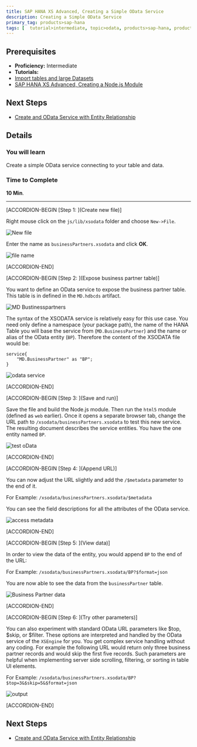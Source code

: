 ```yaml
---
title: SAP HANA XS Advanced, Creating a Simple OData Service
description: Creating a Simple OData Service
primary_tag: products>sap-hana
tags: [  tutorial>intermediate, topic>odata, products>sap-hana, products>sap-hana\,-express-edition   ]
---
```

## Prerequisites  
- **Proficiency:** Intermediate
- **Tutorials:**
- [Import tables and large Datasets](https://www.sap.com/developer/tutorials/xsa-import-shine-data.html)
- [SAP HANA XS Advanced, Creating a Node.js Module](https://www.sap.com/developer/tutorials/xsa-xsjs-xsodata.html)

## Next Steps
- [Create and OData Service with Entity Relationship](https://www.sap.com/developer/tutorials/xsa-xsodata-entity.html)

## Details
### You will learn  
Create a simple OData service connecting to your table and data.

### Time to Complete
**10 Min**.

---

[ACCORDION-BEGIN [Step 1: ](Create new file)]

Right mouse click on the `js/lib/xsodata` folder and choose `New->File`.

![New file](1.png)

Enter the name as `businessPartners.xsodata` and click **OK**.

![file name](2.png)



[ACCORDION-END]

[ACCORDION-BEGIN [Step 2: ](Expose business partner table)]

You want to define an OData service to expose the business partner table. This table is in defined in the `MD.hdbcds` artifact.

![MD Bustinesspartners](3_1.png)

The syntax of the XSODATA service is relatively easy for this use case. You need only define a namespace (your package path), the name of the HANA Table you will base the service from (`MD.BusinessPartner`) and the name or alias of the OData entity (`BP`). Therefore the content of the XSODATA file would be:

```
service{
	"MD.BusinessPartner" as "BP";
}

```

![odata service](3.png)


[ACCORDION-END]

[ACCORDION-BEGIN [Step 3: ](Save and run)]

Save the file and build the Node.js module. Then run the `html5` module (defined as `web` earlier). Once it opens a separate browser tab, change the URL path to `/xsodata/businessPartners.xsodata` to test this new service. The resulting document describes the service entities.  You have the one entity named `BP`.

![test oData](4.png)


[ACCORDION-END]

[ACCORDION-BEGIN [Step 4: ](Append URL)]

You can now adjust the URL slightly and add the `/$metadata` parameter to the end of it.

For Example: `/xsodata/businessPartners.xsodata/$metadata`

You can see the field descriptions for all the attributes of the OData service.

![access metadata](5.png)


[ACCORDION-END]

[ACCORDION-BEGIN [Step 5: ](View data)]

In order to view the data of the entity, you would append `BP` to the end of the URL:

For Example:`/xsodata/businessPartners.xsodata/BP?$format=json`You are now able to see the data from the `businessPartner` table.  ![Business Partner data](6.png)

[ACCORDION-END]

[ACCORDION-BEGIN [Step 6: ](Try other parameters)]

You can also experiment with standard OData URL parameters like $top, $skip, or $filter.  These options are interpreted and handled by the OData service of the `XSEngine` for you.  You get complex service handling without any coding. For example the following URL would return only three business partner records and would skip the first five records.  Such parameters are helpful when implementing server side scrolling, filtering, or sorting in table UI elements.

For Example:`/xsodata/businessPartners.xsodata/BP?$top=3&$skip=5&$format=json`

![output](7.png)


[ACCORDION-END]



## Next Steps
- [Create and OData Service with Entity Relationship](https://www.sap.com/developer/tutorials/xsa-xsodata-entity.html)
